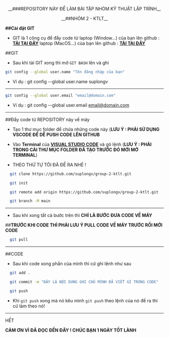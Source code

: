 <p align="center">
__###REPOSITORY NÀY ĐỂ LÀM BÀI TẬP NHÓM KỸ THUẬT LẬP TRÌNH__
</p>

<p align="center">
__##NHÓM 2 - KTLT__
</p>


__##Cài đặt GIT__ 

- GIT là 1 công cụ để đẩy code từ laptop (Window...) của bạn lên github : [**TẢI TẠI ĐÂY**](https://git-scm.com/downloads/win)
                                  laptop (MacOS...) của bạn lên github : [**TẢI TẠI ĐÂY**](https://git-scm.com/downloads/mac)

##GIT

- Sau khi tải GIT xong thì mở `GIT BASH` lên và ghi
``` bash
git config --global user.name "Tên đăng nhập của bạn"
```
  + Ví dụ : git config --global user.name suplongv

---


``` bash
git config --global user.email "email@domain.com"
```
  + Ví dụ : git config --global user.email email@domain.com

---

##Đẩy code từ REPOSITORY này về máy

- Tạo 1 thư mục folder để chứa những code này (**LƯU Ý : PHẢI SỬ DỤNG VSCODE ĐỂ DỄ PUSH CODE LÊN GITHUB**

- Vào __Terminal__ của [__VISUAL STUDIO CODE__](https://code.visualstudio.com/) và gõ lệnh (__LƯU Ý : PHẢI TRONG CÁI THƯ MỤC FOLDER ĐÃ TẠO TRƯỚC ĐÓ MỚI MỞ TERMINAL__)

- THEO THỨ TỰ TÔI ĐÃ ĐỀ RA NHÉ !  
```bash
  git clone https://github.com/suplongv/group-2-ktlt.git

  git init

  git remote add origin https://github.com/suplongv/group-2-ktlt.git

  git branch -M main
```

---

- Sau khi xong tất cả bước trên thì __CHỈ LÀ BƯỚC ĐƯA CODE VỀ MÁY__

##__TRƯỚC KHI CODE THÌ PHẢI LƯU Ý PULL CODE VỀ MÁY TRƯỚC RỒI MỚI CODE__

```bash
  git pull
```

---

##CODE

- Sau khi code xong phần của mình thì cứ ghi lệnh như sau

``` bash
  git add .

  git commit -m "ĐÂY LÀ NỘI DUNG GHI CHÚ MÌNH ĐÃ VIẾT GÌ TRONG CODE"

  git push
```

- Khi `git push` xong mà nó kêu mình `git push` theo lệnh của nó đề ra thì cứ làm theo nó!

---

HẾT

__CẢM ƠN VÌ ĐÃ ĐỌC ĐẾN ĐÂY ! CHÚC BẠN 1 NGÀY TỐT LÀNH__





